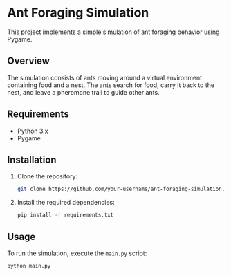 # Ant Foraging Simulation

This project implements a simple simulation of ant foraging behavior using Pygame.

## Overview

The simulation consists of ants moving around a virtual environment containing food and a nest. The ants search for food, carry it back to the nest, and leave a pheromone trail to guide other ants. 

## Requirements

- Python 3.x
- Pygame

## Installation

1. Clone the repository:

    ```bash
    git clone https://github.com/your-username/ant-foraging-simulation.git
    ```

2. Install the required dependencies:

    ```bash
    pip install -r requirements.txt
    ```

## Usage

To run the simulation, execute the `main.py` script:

```bash
python main.py
